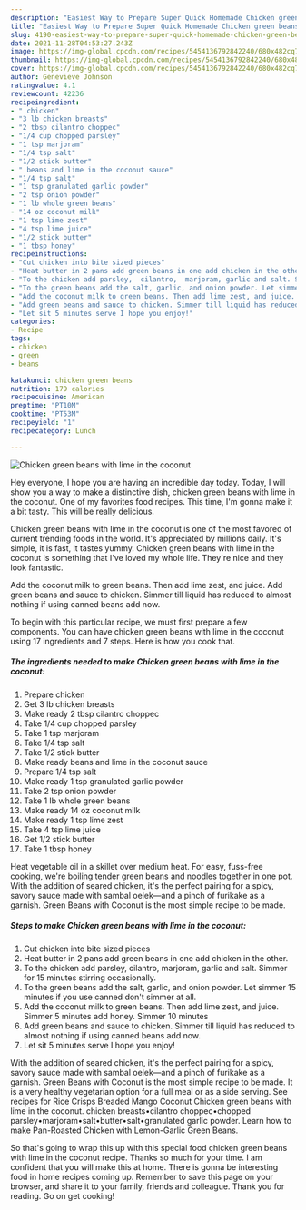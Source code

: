 ```yaml
---
description: "Easiest Way to Prepare Super Quick Homemade Chicken green beans with lime in the coconut"
title: "Easiest Way to Prepare Super Quick Homemade Chicken green beans with lime in the coconut"
slug: 4190-easiest-way-to-prepare-super-quick-homemade-chicken-green-beans-with-lime-in-the-coconut
date: 2021-11-28T04:53:27.243Z
image: https://img-global.cpcdn.com/recipes/5454136792842240/680x482cq70/chicken-green-beans-with-lime-in-the-coconut-recipe-main-photo.jpg
thumbnail: https://img-global.cpcdn.com/recipes/5454136792842240/680x482cq70/chicken-green-beans-with-lime-in-the-coconut-recipe-main-photo.jpg
cover: https://img-global.cpcdn.com/recipes/5454136792842240/680x482cq70/chicken-green-beans-with-lime-in-the-coconut-recipe-main-photo.jpg
author: Genevieve Johnson
ratingvalue: 4.1
reviewcount: 42236
recipeingredient:
- " chicken"
- "3 lb chicken breasts"
- "2 tbsp cilantro choppec"
- "1/4 cup chopped parsley"
- "1 tsp marjoram"
- "1/4 tsp salt"
- "1/2 stick butter"
- " beans and lime in the coconut sauce"
- "1/4 tsp salt"
- "1 tsp granulated garlic powder"
- "2 tsp onion powder"
- "1 lb whole green beans"
- "14 oz coconut milk"
- "1 tsp lime zest"
- "4 tsp lime juice"
- "1/2 stick butter"
- "1 tbsp honey"
recipeinstructions:
- "Cut chicken into bite sized pieces"
- "Heat butter in 2 pans add green beans in one add chicken in the other."
- "To the chicken add parsley,  cilantro,  marjoram, garlic and salt. Simmer for 15 minutes stirring occasionally."
- "To the green beans add the salt, garlic, and onion powder. Let simmer 15 minutes if you use canned don&#39;t simmer at all."
- "Add the coconut milk to green beans. Then add lime zest, and juice. Simmer 5 minutes add honey. Simmer 10 minutes"
- "Add green beans and sauce to chicken. Simmer till liquid has reduced to almost nothing if using canned beans add now."
- "Let sit 5 minutes serve I hope you enjoy!"
categories:
- Recipe
tags:
- chicken
- green
- beans

katakunci: chicken green beans 
nutrition: 179 calories
recipecuisine: American
preptime: "PT10M"
cooktime: "PT53M"
recipeyield: "1"
recipecategory: Lunch

---
```



![Chicken green beans with lime in the coconut](https://img-global.cpcdn.com/recipes/5454136792842240/680x482cq70/chicken-green-beans-with-lime-in-the-coconut-recipe-main-photo.jpg)

Hey everyone, I hope you are having an incredible day today. Today, I will show you a way to make a distinctive dish, chicken green beans with lime in the coconut. One of my favorites food recipes. This time, I'm gonna make it a bit tasty. This will be really delicious.

Chicken green beans with lime in the coconut is one of the most favored of current trending foods in the world. It's appreciated by millions daily. It's simple, it is fast, it tastes yummy. Chicken green beans with lime in the coconut is something that I've loved my whole life. They're nice and they look fantastic.

Add the coconut milk to green beans. Then add lime zest, and juice. Add green beans and sauce to chicken. Simmer till liquid has reduced to almost nothing if using canned beans add now.


To begin with this particular recipe, we must first prepare a few components. You can have chicken green beans with lime in the coconut using 17 ingredients and 7 steps. Here is how you cook that.

<!--inarticleads1-->

##### The ingredients needed to make Chicken green beans with lime in the coconut:

1. Prepare  chicken
1. Get 3 lb chicken breasts
1. Make ready 2 tbsp cilantro choppec
1. Take 1/4 cup chopped parsley
1. Take 1 tsp marjoram
1. Take 1/4 tsp salt
1. Take 1/2 stick butter
1. Make ready  beans and lime in the coconut sauce
1. Prepare 1/4 tsp salt
1. Make ready 1 tsp granulated garlic powder
1. Take 2 tsp onion powder
1. Take 1 lb whole green beans
1. Make ready 14 oz coconut milk
1. Make ready 1 tsp lime zest
1. Take 4 tsp lime juice
1. Get 1/2 stick butter
1. Take 1 tbsp honey


Heat vegetable oil in a skillet over medium heat. For easy, fuss-free cooking, we&#39;re boiling tender green beans and noodles together in one pot. With the addition of seared chicken, it&#39;s the perfect pairing for a spicy, savory sauce made with sambal oelek—and a pinch of furikake as a garnish. Green Beans with Coconut is the most simple recipe to be made. 

<!--inarticleads2-->

##### Steps to make Chicken green beans with lime in the coconut:

1. Cut chicken into bite sized pieces
1. Heat butter in 2 pans add green beans in one add chicken in the other.
1. To the chicken add parsley,  cilantro,  marjoram, garlic and salt. Simmer for 15 minutes stirring occasionally.
1. To the green beans add the salt, garlic, and onion powder. Let simmer 15 minutes if you use canned don&#39;t simmer at all.
1. Add the coconut milk to green beans. Then add lime zest, and juice. Simmer 5 minutes add honey. Simmer 10 minutes
1. Add green beans and sauce to chicken. Simmer till liquid has reduced to almost nothing if using canned beans add now.
1. Let sit 5 minutes serve I hope you enjoy!


With the addition of seared chicken, it&#39;s the perfect pairing for a spicy, savory sauce made with sambal oelek—and a pinch of furikake as a garnish. Green Beans with Coconut is the most simple recipe to be made. It is a very healthy vegetarian option for a full meal or as a side serving. See recipes for Rice Crisps Breaded Mango Coconut Chicken green beans with lime in the coconut. chicken breasts•cilantro choppec•chopped parsley•marjoram•salt•butter•salt•granulated garlic powder. Learn how to make Pan-Roasted Chicken with Lemon-Garlic Green Beans. 

So that's going to wrap this up with this special food chicken green beans with lime in the coconut recipe. Thanks so much for your time. I am confident that you will make this at home. There is gonna be interesting food in home recipes coming up. Remember to save this page on your browser, and share it to your family, friends and colleague. Thank you for reading. Go on get cooking!
